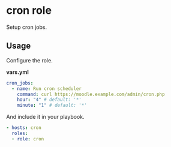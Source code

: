 # cron role

Setup cron jobs.

## Usage

Configure the role.

**vars.yml**

```yml
cron_jobs:
  - name: Run cron scheduler
    command: curl https://moodle.example.com/admin/cron.php
    hour: "4" # default: '*'
    minute: "1" # default: '*'
```

And include it in your playbook.

```yml
- hosts: cron
  roles:
  - role: cron
```